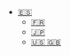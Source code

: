 <!-- _navbar.md -->

* [:es:](es/index.md)
  * [:fr:](fr/index.md)
  * [:jp:](jp/index.md)
  * [:us: :uk:](index.md)